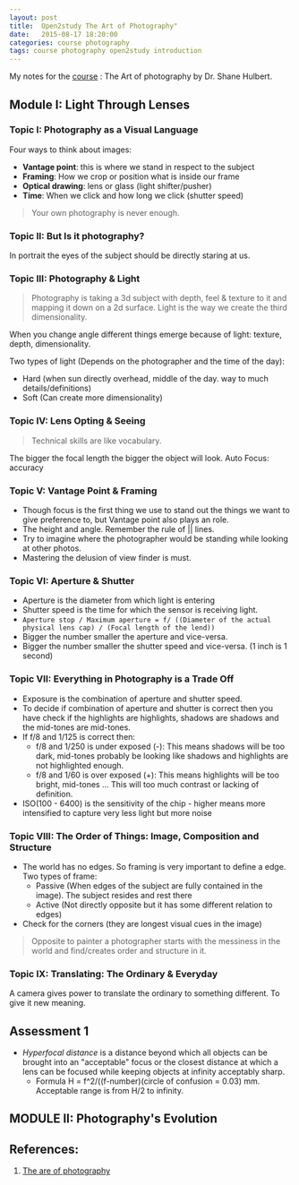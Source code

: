 ```yaml
---
layout: post
title:  Open2study The Art of Photography"
date:   2015-08-17 18:20:00
categories: course photography
tags: course photography open2study introduction
---
```


My notes for the [course](https://www.open2study.com/courses/the-art-of-photography) : The Art of photography by Dr. Shane Hulbert.


## Module I: Light Through Lenses
### Topic I: Photography as a Visual Language
Four ways to think about images:

 - **Vantage point**: this is where we stand in respect to the subject
 - **Framing**: How we crop or position what is inside our frame
 - **Optical drawing**: lens or glass (light shifter/pusher)
 - **Time**: When we click and how long we click (shutter speed)

> Your own photography is never enough.


### Topic II: But Is it photography?

In portrait the eyes of the subject should be directly staring at us.


### Topic III: Photography & Light

> Photography is taking a 3d subject with depth, feel & texture to it and mapping it down on a 2d surface. Light is the way we create the third dimensionality.

When you change angle different things emerge because of light: texture, depth, dimensionality.

Two types of light (Depends on the photographer and the time of the day):

- Hard (when sun directly overhead, middle of the day. way to much details/definitions)
- Soft (Can create more dimensionality)


### Topic IV: Lens Opting & Seeing

> Technical skills are like vocabulary.

The bigger the focal length the bigger the object will look.
Auto Focus: accuracy


### Topic V: Vantage Point & Framing

- Though focus is the first thing we use to stand out the things we want to give preference to, but Vantage point also plays an role.
- The height and angle. Remember the rule of || lines.
- Try to imagine where the photographer would be standing while looking at other photos.
- Mastering the delusion of view finder is must.


### Topic VI: Aperture & Shutter

- Aperture is the diameter from which light is entering
- Shutter speed is the time for which the sensor is receiving light.
- `Aperture stop / Maximum aperture = f/ ((Diameter of the actual physical lens cap) / (Focal length of the lend))`
- Bigger the number smaller the aperture and vice-versa.
- Bigger the number smaller the shutter speed and vice-versa. (1 inch is 1 second)


### Topic VII: Everything in Photography is a Trade Off

- Exposure is the combination of aperture and shutter speed.
- To decide if combination of aperture and shutter is correct then you have check if the highlights are highlights, shadows are shadows and the mid-tones are mid-tones.
- If f/8 and 1/125 is correct then:
    - f/8 and 1/250 is under exposed (-): This means shadows will be too dark, mid-tones probably be looking like shadows and highlights are not highlighted enough.
    - f/8 and 1/60 is over exposed (+): This means highlights will be too bright, mid-tones ... This will too much contrast or lacking of definition.
 - ISO(100 - 6400) is the sensitivity of the chip - higher means more intensified to capture very less light but more noise


### Topic VIII: The Order of Things: Image, Composition and Structure

- The world has no edges. So framing is very important to define a edge. Two types of frame:
    - Passive (When edges of the subject are fully contained in the image). The subject resides and rest there
    - Active (Not directly opposite but it has some different relation to edges)
- Check for the corners (they are longest visual cues in the image)

> Opposite to painter a photographer starts with the messiness in the world and find/creates order and structure in it.


### Topic IX: Translating: The Ordinary & Everyday

A camera gives power to translate the ordinary to something different. To give it new meaning.

## Assessment 1
 - *Hyperfocal distance* is a distance beyond which all objects can be brought into an "acceptable" focus or the closest distance at which a lens can be focused while keeping objects at infinity acceptably sharp.
    - Formula H = f^2/((f-number)(circle of confusion = 0.03) mm. Acceptable range is from H/2 to infinity.

## MODULE II: Photography's Evolution

## References:

1. [The are of photography](https://www.open2study.com/courses/the-art-of-photography)